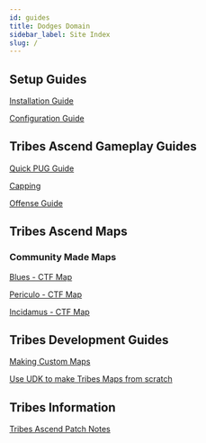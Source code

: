 ```yaml
---
id: guides
title: Dodges Domain
sidebar_label: Site Index
slug: /
---
```


## Setup Guides

[Installation Guide](how-to-install)

[Configuration Guide](how-to-config)

## Tribes Ascend Gameplay Guides

[Quick PUG Guide](gameplay/guide-quick)

[Capping](gameplay/how-to-cap)

[Offense Guide](gameplay/how-to-offense)
<!--
[Offense](gameplay/how-to-defend)

[Offense](gameplay/how-to-hof)

[Offense](gameplay/how-to-snipe)
-->

## Tribes Ascend Maps
### Community Made Maps
[Blues - CTF Map](custommaps/trctf-blues)

[Periculo - CTF Map](custommaps/trctf-periculo)

[Incidamus - CTF Map](custommaps/trctf-incidamus)

## Tribes Development Guides

[Making Custom Maps](development/how-to-make-maps)

[Use UDK to make Tribes Maps from scratch](development/how-to-udk)

## Tribes Information
[Tribes Ascend Patch Notes](information/patch-notes)



<!---
## Gameplay Guides

- [Movement](gameplay/how-to-move)
- [Shooting](gameplay/how-to-shoot)
- [Spot Cappers](gameplay/how-to-spot)
- [Competitive Format](gameplay/how-to-competitive)

### Roles
- [Offense](gameplay/how-to-offend)
- [Capping](gameplay/how-to-cap)
- [Heavy on Flag](gameplay/how-to-hof)
- [Defense](gameplay/how-to-defend)
- [Sniping](gameplay/how-to-snipe)
-->

